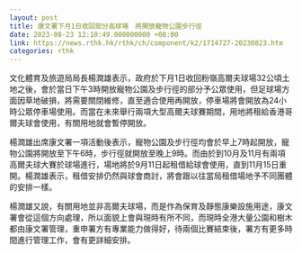 ```yaml
---
layout: post
title: 康文署下月1日收回部分高球場　將開放寵物公園步行徑
date: 2023-08-23 12:10:49.000000000 +08:00
link: https://news.rthk.hk/rthk/ch/component/k2/1714727-20230823.htm
categories: rthk
---
```


文化體育及旅遊局局長楊潤雄表示，政府於下月1日收回粉嶺高爾夫球場32公頃土地之後，會於當日下午3時開放寵物公園及步行徑的部分予公眾使用，但足球場方面因草地破損，將需要關閉維修，直至適合使用再開放，停車場將會開放為24小時公眾停車場使用。而當在未來舉行兩項大型高爾夫球賽期間，用地將租給香港哥爾夫球會使用，有關用地就會暫停開放。

楊潤雄出席康文署一項活動後表示，寵物公園及步行徑均會於早上7時起開放，寵物公園將開放至下午6時，步行徑就開放至晚上9時。而由於到10月及11月有兩項高爾夫球大賽於球場進行，場地將於9月11日起租借給球會使用，直到11月15日重開。楊潤雄表示，租借安排仍然與球會商討，將會跟以往當局租借場地予不同團體的安排一樣。

楊潤雄又說，有關用地並非高爾夫球場，而是作為保育及靜態康樂設施用途，康文署會從這個方向處理，所以面貌上會與現時有所不同，而現時全港大量公園和樹木都由康文署管理，重申署方有專業能力做得好，待兩個比賽結束後，署方有更多時間進行管理工作，會有更詳細安排。
